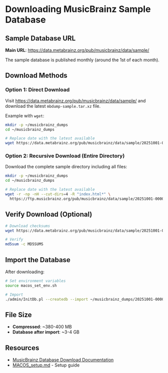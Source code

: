 # Downloading MusicBrainz Sample Database

## Sample Database URL

**Main URL**: https://data.metabrainz.org/pub/musicbrainz/data/sample/

The sample database is published monthly (around the 1st of each month).

## Download Methods

### Option 1: Direct Download

Visit https://data.metabrainz.org/pub/musicbrainz/data/sample/ and download the latest `mbdump-sample.tar.xz` file.

Example with `wget`:

```bash
mkdir -p ~/musicbrainz_dumps
cd ~/musicbrainz_dumps

# Replace date with the latest available
wget https://data.metabrainz.org/pub/musicbrainz/data/sample/20251001-000001_sample/mbdump-sample.tar.xz
```

### Option 2: Recursive Download (Entire Directory)

Download the complete sample directory including all files:

```bash
mkdir -p ~/musicbrainz_dumps
cd ~/musicbrainz_dumps

# Replace date with the latest available
wget -r -np -nH --cut-dirs=4 -R "index.html*" \
  https://ftp.musicbrainz.org/pub/musicbrainz/data/sample/20251001-000001/
```

## Verify Download (Optional)

```bash
# Download checksums
wget https://data.metabrainz.org/pub/musicbrainz/data/sample/20251001-000001_sample/MD5SUMS

# Verify
md5sum -c MD5SUMS
```

## Import the Database

After downloading:

```bash
# Set environment variables
source macos_set_env.sh

# Import
./admin/InitDb.pl --createdb --import ~/musicbrainz_dumps/20251001-000001_sample/mbdump-sample.tar.xz --echo
```

## File Size

- **Compressed**: ~380-400 MB
- **Database after import**: ~3-4 GB

## Resources

- [MusicBrainz Database Download Documentation](https://musicbrainz.org/doc/MusicBrainz_Database/Download)
- [MACOS_setup.md](MACOS_setup.md) - Setup guide
